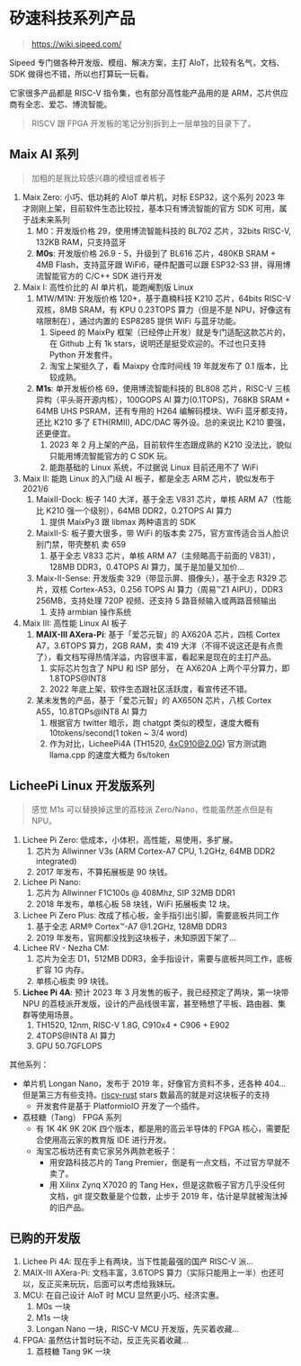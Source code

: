 # 矽速科技系列产品

>https://wiki.sipeed.com/

Sipeed 专门做各种开发版、模组、解决方案，主打 AloT，比较有名气，文档、SDK 做得也不错，所以也打算玩一玩看。

它家很多产品都是 RISC-V 指令集，也有部分高性能产品用的是 ARM，芯片供应商有全志、爱芯、博流智能。

> RISCV 跟 FPGA 开发板的笔记分别拆到上一层单独的目录下了。

## Maix AI 系列

>加粗的是我比较感兴趣的模组或者板子

1. Maix Zero: 小巧、低功耗的 AloT 单片机，对标 ESP32，这个系列 2023 年才刚刚上架，目前软件生态比较拉，基本只有博流智能的官方 SDK 可用，属于战未来系列
   1. M0：开发版价格 29，使用博流智能科技的 BL702 芯片，32bits RISC-V, 132KB RAM，只支持蓝牙
   2. **M0s**: 开发版价格 26.9 - 5，升级到了 BL616 芯片，480KB SRAM + 4MB Flash，支持蓝牙跟 WiFi6，硬件配置可以跟 ESP32-S3 拼，得用博流智能官方的 C/C++ SDK 进行开发
2. Maix I: 高性价比的 AI 单片机，能跑阉割版 Linux
   1. M1W/M1N: 开发版价格 120+，基于嘉楠科技 K210 芯片，64bits RISC-V 双核，8MB SRAM，有 KPU 0.23TOPS 算力（但是不是 NPU，好像这有啥限制在），通过内置的 ESP8285 提供 WiFi 与蓝牙功能。
      1. Sipeed 的 MaixPy 框架（已经停止开发）就是专门适配这款芯片的，在 Github 上有 1k stars，说明还是挺受欢迎的。不过也只支持 Python 开发套件。
      2. 淘宝上架挺久了，看 Maixpy 仓库时间线 19 年就发布了 0.1 版本，比较成熟。
   2. **M1s**: 单开发板价格 69，使用博流智能科技的 BL808 芯片，RISC-V 三核异构（平头哥开源内核），100GOPS AI 算力(0.1TOPS)，768KB SRAM + 64MB UHS PSRAM，还有专用的 H264 编解码模块、WiFi 蓝牙都支持，还比 K210 多了 ETH(RMII), ADC/DAC 等外设。总的来说比 K210 要强，还更便宜。
      1. 2023 年 2 月上架的产品，目前软件生态跟成熟的 K210 没法比，貌似只能用博流智能官方的 C SDK 玩。
      2. 能跑基础的 Linux 系统，不过据说 Linux 目前还用不了 WiFi
3. Maix II: 能跑 Linux 的入门级 AI 板子，都是全志 ARM 芯片，貌似发布于 2021/6
   1. MaixII-Dock: 板子 140 大洋，基于全志 V831 芯片，单核 ARM A7（性能比 K210 强一个级别），64MB DDR2，0.2TOPS AI 算力
      1. 提供 MaixPy3 跟 libmax 两种语言的 SDK
   2. MaixII-S: 板子要大很多，带 WiFi 的版本卖 275，官方宣传适合当人脸识别门禁，带壳整机 卖 659
      1. 基于全志 V833 芯片，单核 ARM A7（主频略高于前面的 V831），128MB DDR3，0.4TOPS AI 算力，属于是加量又加价...
   3. Maix-II-Sense: 开发版卖 329（带显示屏、摄像头），基于全志 R329 芯片，双核 Cortex-A53，0.256 TOPS AI 算力（周易™Z1 AIPU），DDR3 256MB，支持处理 720P 视频、还支持 5 路音频输入或两路音频输出
      1. 支持 armbian 操作系统
4. Maix III: 高性能 Linux AI 板子
   1. **MAIX-III AXera-Pi**: 基于「爱芯元智」的 AX620A 芯片，四核 Cortex A7，3.6TOPS 算力，2GB RAM，卖 419 大洋（不得不说这还是有点贵了），看文档写得热情洋溢，内容很丰富，看起来是现在的主打产品。
      1. 实际芯片包含了 NPU 和 ISP 部分， 在 AX620A 上两个平分算力，即 1.8TOPS@INT8
      2. 2022 年底上架，软件生态跟社区活跃度，看宣传还不错。
   2. 某未发售的产品，基于「爱芯元智」的 AX650N 芯片，八核 Cortex A55，10.8TOPs@INT8 AI 算力
      1. 根据官方 twitter 暗示，跑 chatgpt 类似的模型，速度大概有 10tokens/second(1 token ~ 3/4 word)
      2. 作为对比，LicheePi4A (TH1520, 4xC910@2.0G) 官方测试跑 llama.cpp 的速度大概为 6s/token

## LicheePi Linux 开发版系列

>感觉 M1s 可以替换掉这里的荔枝派 Zero/Nano，性能虽然差点但是有 NPU。

1. Lichee Pi Zero: 低成本，小体积，高性能，易使用，多扩展。
   1. 芯片为 Allwinner V3s (ARM Cortex-A7 CPU, 1.2GHz, 64MB DDR2 integrated)
   2. 2017 年发布，不算拓展板是 90 块钱。
2. Lichee Pi Nano: 
   1. 芯片为 Allwinner F1C100s @ 408Mhz, SIP 32MB DDR1
   2. 2018 年发布，单核心板 58 块钱，WiFi 拓展板卖 12 块。
1. Lichee Pi Zero Plus: 改成了核心板，金手指引出引脚，需要底板共同工作
   1. 基于全志 ARM® Cortex™-A7 @1.2GHz, 128MB DDR3
   2. 2019 年发布，官网都没找到这块板子，未知原因下架了...
2. Lichee RV - Nezha CM: 
   1. 芯片为全志 D1，512MB DDR3，金手指设计，需要与底板共同工作，底板扩容 1G 内存。
   2. 单核心板卖 99 块钱。
3. **Lichee Pi 4A**: 预计 2023 年 3 月发售的板子，我已经预定了两块，第一块带 NPU 的荔枝派开发版，设计的产品线很丰富，甚至畅想了平板、路由器、集群等使用场景。
   1. TH1520, 12nm, RISC-V 1.8G, C910x4 + C906 + E902 
   2. 4TOPS@INT8 AI 算力
   3. GPU 50.7GFLOPS


其他系列：

- 单片机 Longan Nano，发布于 2019 年，好像官方资料不多，还各种 404...但是第三方有些支持。[riscv-rust](https://github.com/riscv-rust) stars 数最高的就是对这块板子的支持
  - 开发套件是基于 PlatformioIO 开发了一个插件。
- 荔枝糖（Tang） FPGA 系列
  - 有 1K 4K 9K 20K 四个版本，都是用的高云半导体的 FPGA 核心，需要配合使用高云家的教育版 IDE 进行开发。
  - 淘宝芯板坊还有卖它家另外两款老板子：
    - 用安路科技芯片的 Tang Premier，倒是有一点文档，不过官方早就不卖了。
    - 用 Xilinx Zynq X7020 的 Tang Hex，但是这款板子官方几乎没任何文档，git 提交数量是个位数，止步于 2019 年，估计是早就被淘汰掉的旧产品。

## 已购的开发版

1. Lichee Pi 4A: 现在手上有两块，当下性能最强的国产 RISC-V 派...
2. MAIX-III AXera-Pi: 文档丰富，3.6TOPS 算力（实际只能用上一半）也还可以，反正买来玩玩，后面可以考虑给我妹玩。
3. MCU: 在自己设计 AloT 时 MCU 显然更小巧、经济实惠。
   1. M0s 一块
   2. M1s 一块
   3. Longan Nano 一块，RISC-V MCU 开发版，先买着收藏...
4. FPGA: 虽然估计暂时玩不动，反正先买着收藏...
   1. 荔枝糖 Tang 9K 一块


